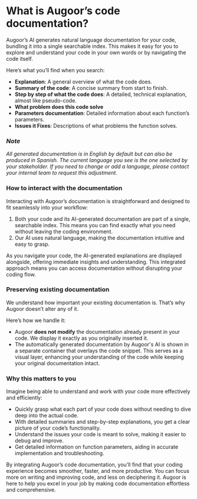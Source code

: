 # What is Augoor’s code documentation?

Augoor’s AI generates natural language documentation for your code, bundling it into a single searchable index. This makes it easy for you to explore and understand your code in your own words or by navigating the code itself.

Here’s what you’ll find when you search:

- **Explanation**: A general overview of what the code does.
- **Summary of the code**: A concise summary from start to finish.
- **Step by step of what the code does**: A detailed, technical explanation, almost like pseudo-code.
- **What problem does this code solve**
- **Parameters documentation**: Detailed information about each function’s parameters.
- **Issues it Fixes**: Descriptions of what problems the function solves.


### *Note*

*All generated documentation is in English by default but can also be produced in Spanish. The current language you see is the one selected by your stakeholder. If you need to change or add a language, please contact your internal team to request this adjustment.*

### How to interact with the documentation

Interacting with Augoor’s documentation is straightforward and designed to fit seamlessly into your workflow:

1. Both your code and its AI-generated documentation are part of a single, searchable index. This means you can find exactly what you need without leaving the coding environment.
2. Our AI uses natural language, making the documentation intuitive and easy to grasp.

As you navigate your code, the AI-generated explanations are displayed alongside, offering immediate insights and understanding. This integrated approach means you can access documentation without disrupting your coding flow.

### Preserving existing documentation

We understand how important your existing documentation is. That’s why Augoor doesn’t alter any of it.

Here’s how we handle it:

- Augoor **does not modify** the documentation already present in your code. We display it exactly as you originally inserted it.
- The automatically generated documentation by Augoor's AI is shown in a separate container that overlays the code snippet. This serves as a visual layer, enhancing your understanding of the code while keeping your original documentation intact.

### Why this matters to you

Imagine being able to understand and work with your code more effectively and efficiently:

- Quickly grasp what each part of your code does without needing to dive deep into the actual code.
- With detailed summaries and step-by-step explanations, you get a clear picture of your code’s functionality.
- Understand the issues your code is meant to solve, making it easier to debug and improve.
- Get detailed information on function parameters, aiding in accurate implementation and troubleshooting.

By integrating Augoor’s code documentation, you’ll find that your coding experience becomes smoother, faster, and more productive. You can focus more on writing and improving code, and less on deciphering it. Augoor is here to help you excel in your job by making code documentation effortless and comprehensive.
